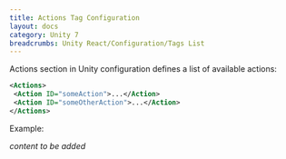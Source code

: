 ```yaml
---
title: Actions Tag Configuration
layout: docs
category: Unity 7
breadcrumbs: Unity React/Configuration/Tags List
---
```

Actions section in Unity configuration defines a list of available actions:

```xml
<Actions>
 <Action ID="someAction">...</Action>
 <Action ID="someOtherAction">...</Action>
</Actions>
```

Example:

*content to be added*
